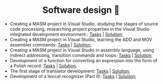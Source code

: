 <h1 align="center" color="red"> Software design 🧾</h1>
<ul>
  <li>Creating a MASM project in Visual Studio, studying the stages of source code processing, researching project properties in the Visual Studio integrated development environment.: <a href="https://github.com/zephyrXXX/Applications-Software-design/blob/master/asm01.pdf">Tasks</a> | <a href="https://github.com/zephyrXXX/Applications-Software-design/blob/master/LP_asm1.asm">Solution</a>;</li>
  <li>Creating a MASM project in Visual Studio, learning the ADD and MOV assembler commands: <a href="https://github.com/zephyrXXX/Applications-Software-design/blob/master/asm02.pdf">Tasks</a> | <a href="https://github.com/zephyrXXX/Applications-Software-design/blob/master/LP_asm2.asm">Solution</a>;</li>
  <li>Creating a MASM project in Visual Studio in assembly language, using indirect addressing, transition commands and loops: <a href="https://github.com/zephyrXXX/Applications-Software-design/blob/master/asm03.pdf">Tasks</a> | <a href="https://github.com/zephyrXXX/Applications-Software-design/blob/master/LP_asm3.asm">Solution</a>;</li>
  <li>Development of a function for converting an expression into the form of a Polish record: <a href="https://github.com/zephyrXXX/Applications-Software-design/blob/master/18_%D0%9F%D1%80%D0%B5%D0%BE%D0%B1%D1%80%D0%B0%D0%B7%D0%BE%D0%B2%D0%B0%D0%BD%D0%B8%D0%B5%20%D0%B2%D1%8B%D1%80%D0%B0%D0%B6%D0%B5%D0%BD%D0%B8%D0%B9.pdf">Tasks</a> | <a href="https://github.com/zephyrXXX/Applications-Software-design/blob/master/Lab18.cpp">Solution</a>;</li>
  <li>The first stage of translator development: <a href="https://github.com/zephyrXXX/Applications-Software-design/tree/master/lab16%20Task">Tasks</a> | <a href="https://github.com/zephyrXXX/Applications-Software-design/tree/master/lab16">Solution</a>;</li>
  
  <li>Development of a lexical recognizer (Part II): <a href="https://github.com/zephyrXXX/Applications-Software-design/blob/master/19_%D0%A0%D0%B0%D0%B7%D1%80%D0%B0%D0%B1%D0%BE%D1%82%D0%BA%D0%B0%20%D0%BB%D0%B5%D0%BA%D1%81%D0%B8%D1%87%D0%B5%D1%81%D0%BA%D0%BE%D0%B3%D0%BE%20%D1%80%D0%B0%D1%81%D0%BF%D0%BE%D0%B7%D0%BD%D0%B0%D0%B2%D0%B0%D1%82%D0%B5%D0%BB%D1%8F%20(II%20%D1%8D%D1%82%D0%B0%D0%BF).pdf">Tasks</a> | <a href="https://github.com/zephyrXXX/Applications-Software-design/tree/master/lab19">Solution</a>;</li>
  
 <!-- <li><a href="">Tasks</a> | <a href="">Solution</a>;</li> -->
</ul>
